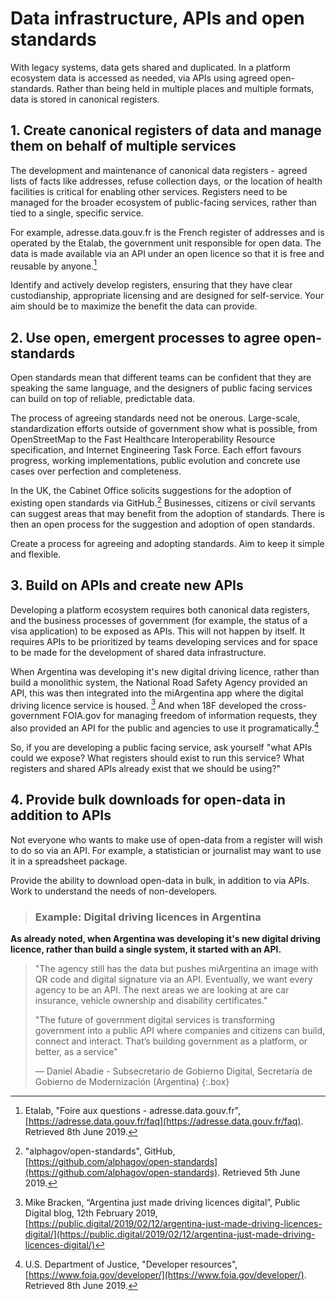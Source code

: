 # Data infrastructure, APIs and open standards

With legacy systems, data gets shared and duplicated. In a platform ecosystem data is accessed as needed, via APIs using agreed open-standards. Rather than being held in multiple places and multiple formats, data is stored in canonical registers.

## 1. Create canonical registers of data and manage them on behalf of multiple services

The development and maintenance of canonical data registers -  agreed lists of facts like addresses, refuse collection days,  or the location of health facilities is critical for enabling other services. Registers need to be managed for the broader ecosystem of public-facing services, rather than tied to a single, specific service.

For example, adresse.data.gouv.fr is the French register of addresses and is operated by the Etalab, the government unit responsible for open data. The data is made available via an API under an open licence so that it is free and reusable by anyone.[^1]

Identify and actively develop registers, ensuring that they have clear custodianship, appropriate licensing and are designed for self-service. Your aim should be to maximize the benefit the data can provide.

## 2. Use open, emergent processes to agree open-standards

Open standards mean that different teams can be confident that they are speaking the same language, and the designers of public facing services can build on top of reliable, predictable data.

The process of agreeing standards need not be onerous. Large-scale, standardization efforts outside of government show what is possible, from OpenStreetMap to the Fast Healthcare Interoperability Resource specification, and Internet Engineering Task Force. Each effort favours progress, working implementations, public evolution and concrete use cases over perfection and completeness.

In the UK, the Cabinet Office solicits suggestions for the adoption of existing open standards via GitHub.[^2] Businesses, citizens or civil servants can suggest areas that may benefit from the adoption of standards. There is then an open process for the suggestion and adoption of open standards.

Create a process for agreeing and adopting standards. Aim to keep it simple and flexible.

## 3. Build on APIs and create new APIs

Developing a platform ecosystem requires both canonical data registers, and the business processes of government (for example, the status of a visa application) to be exposed as APIs. This will not happen by itself. It requires APIs to be prioritized by teams developing services and for space to be made for the development of shared data infrastructure.

When Argentina was developing it's new digital driving licence, rather than build a monolithic system, the National Road Safety Agency provided an API, this was then integrated into the miArgentina app where the digital driving licence service is housed. [^3]  And when 18F developed the cross-government  FOIA.gov for managing freedom of information requests, they also provided an API for the public and agencies to use it programatically.[^4]

So, if you are developing a public facing service, ask yourself "what APIs could we expose? What registers should exist to run this service? What registers and shared APIs already exist that we should be using?"

## 4. Provide bulk downloads for open-data in addition to APIs

Not everyone who wants to make use of open-data from a register will wish to do so via an API. For example, a statistician or journalist may want to use it in a spreadsheet package.

Provide the ability to download open-data in bulk, in addition to via APIs. Work to understand the needs of non-developers.

> ### Example: Digital driving licences in Argentina
> 
**As already noted, when Argentina was developing it's new digital driving licence, rather than build a single system, it started with an API.**
> 
> "The agency still has the data but pushes miArgentina an image with QR code and digital signature via an API. Eventually, we want every agency to be an API. The next areas we are looking at are car insurance, vehicle ownership and disability certificates."
> 
> "The future of government digital services is transforming government into a public API where companies and citizens can build, connect and interact. That’s building government as a platform, or better, as a service"
> 
> — Daniel Abadie - Subsecretario de Gobierno Digital, Secretaría de Gobierno de Modernización (Argentina)
{:.box}

[^1]:   Etalab, "Foire aux questions - adresse.data.gouv.fr", [https://adresse.data.gouv.fr/faq](https://adresse.data.gouv.fr/faq). Retrieved 8th June 2019.

[^2]:   "alphagov/open-standards", GitHub, [https://github.com/alphagov/open-standards](https://github.com/alphagov/open-standards). Retrieved 5th June 2019.

[^3]:   Mike Bracken, “Argentina just made driving licences digital”, Public Digital blog, 12th February 2019, [https://public.digital/2019/02/12/argentina-just-made-driving-licences-digital/](https://public.digital/2019/02/12/argentina-just-made-driving-licences-digital/)

[^4]:   U.S. Department of Justice, "Developer resources", [https://www.foia.gov/developer/](https://www.foia.gov/developer/). Retrieved 8th June 2019.

